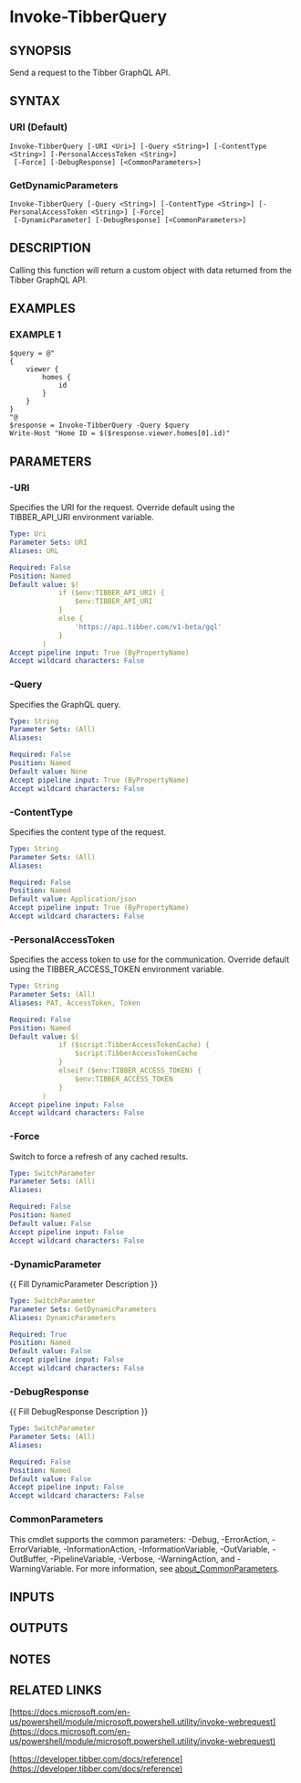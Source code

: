 # Invoke-TibberQuery

## SYNOPSIS
Send a request to the Tibber GraphQL API.

## SYNTAX

### URI (Default)
```
Invoke-TibberQuery [-URI <Uri>] [-Query <String>] [-ContentType <String>] [-PersonalAccessToken <String>]
 [-Force] [-DebugResponse] [<CommonParameters>]
```

### GetDynamicParameters
```
Invoke-TibberQuery [-Query <String>] [-ContentType <String>] [-PersonalAccessToken <String>] [-Force]
 [-DynamicParameter] [-DebugResponse] [<CommonParameters>]
```

## DESCRIPTION
Calling this function will return a custom object with data returned from the Tibber GraphQL API.

## EXAMPLES

### EXAMPLE 1
```
$query = @"
{
    viewer {
        homes {
            id
        }
    }
}
"@
$response = Invoke-TibberQuery -Query $query
Write-Host "Home ID = $($response.viewer.homes[0].id)"
```

## PARAMETERS

### -URI
Specifies the URI for the request.
Override default using the TIBBER_API_URI environment variable.

```yaml
Type: Uri
Parameter Sets: URI
Aliases: URL

Required: False
Position: Named
Default value: $(
            if ($env:TIBBER_API_URI) {
                $env:TIBBER_API_URI
            }
            else {
                'https://api.tibber.com/v1-beta/gql'
            }
        )
Accept pipeline input: True (ByPropertyName)
Accept wildcard characters: False
```

### -Query
Specifies the GraphQL query.

```yaml
Type: String
Parameter Sets: (All)
Aliases:

Required: False
Position: Named
Default value: None
Accept pipeline input: True (ByPropertyName)
Accept wildcard characters: False
```

### -ContentType
Specifies the content type of the request.

```yaml
Type: String
Parameter Sets: (All)
Aliases:

Required: False
Position: Named
Default value: Application/json
Accept pipeline input: True (ByPropertyName)
Accept wildcard characters: False
```

### -PersonalAccessToken
Specifies the access token to use for the communication.
Override default using the TIBBER_ACCESS_TOKEN environment variable.

```yaml
Type: String
Parameter Sets: (All)
Aliases: PAT, AccessToken, Token

Required: False
Position: Named
Default value: $(
            if ($script:TibberAccessTokenCache) {
                $script:TibberAccessTokenCache
            }
            elseif ($env:TIBBER_ACCESS_TOKEN) {
                $env:TIBBER_ACCESS_TOKEN
            }
        )
Accept pipeline input: False
Accept wildcard characters: False
```

### -Force
Switch to force a refresh of any cached results.

```yaml
Type: SwitchParameter
Parameter Sets: (All)
Aliases:

Required: False
Position: Named
Default value: False
Accept pipeline input: False
Accept wildcard characters: False
```

### -DynamicParameter
{{ Fill DynamicParameter Description }}

```yaml
Type: SwitchParameter
Parameter Sets: GetDynamicParameters
Aliases: DynamicParameters

Required: True
Position: Named
Default value: False
Accept pipeline input: False
Accept wildcard characters: False
```

### -DebugResponse
{{ Fill DebugResponse Description }}

```yaml
Type: SwitchParameter
Parameter Sets: (All)
Aliases:

Required: False
Position: Named
Default value: False
Accept pipeline input: False
Accept wildcard characters: False
```

### CommonParameters
This cmdlet supports the common parameters: -Debug, -ErrorAction, -ErrorVariable, -InformationAction, -InformationVariable, -OutVariable, -OutBuffer, -PipelineVariable, -Verbose, -WarningAction, and -WarningVariable. For more information, see [about_CommonParameters](http://go.microsoft.com/fwlink/?LinkID=113216).

## INPUTS

## OUTPUTS

## NOTES

## RELATED LINKS

[https://docs.microsoft.com/en-us/powershell/module/microsoft.powershell.utility/invoke-webrequest](https://docs.microsoft.com/en-us/powershell/module/microsoft.powershell.utility/invoke-webrequest)

[https://developer.tibber.com/docs/reference](https://developer.tibber.com/docs/reference)

